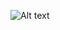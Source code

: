 ![Alt text](https://spotify-recently-played-readme.vercel.app/api?user=31acuuii2r4dizigzquh5qd3adbu)
